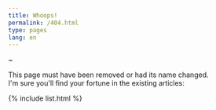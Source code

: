 ```yaml
---
title: Whoops!
permalink: /404.html
type: pages
lang: en
---
```


~

This page must have been removed or had its name changed.<br/>
I'm sure you'll find your fortune in the existing articles:

{% include list.html %}
